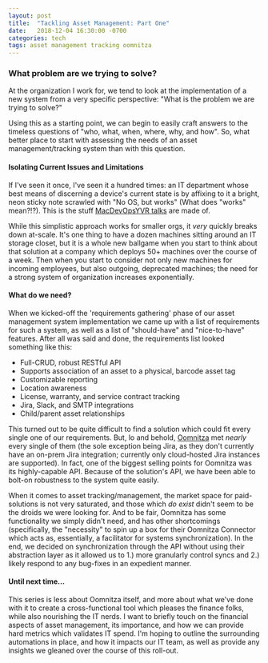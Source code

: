 ```yaml
---
layout: post
title:  "Tackling Asset Management: Part One"
date:   2018-12-04 16:30:00 -0700
categories: tech
tags: asset management tracking oomnitza
---
```

### What problem are we trying to solve?
At the organization I work for, we tend to look at the implementation of a new system from a very specific perspective: "What is the problem we are trying to solve?"

Using this as a starting point, we can begin to easily craft answers to the timeless questions of "who, what, when, where, why, and how". So, what better place to start with assessing the needs of an asset management/tracking system than with this question.

#### Isolating Current Issues and Limitations
If I've seen it once, I've seen it a hundred times: an IT department whose best means of discerning a device's current state is by affixing to it a bright, neon sticky note scrawled with "No OS, but works" (What does "works" mean?!?). This is the stuff [MacDevOpsYVR talks](https://youtu.be/7Dk3aD6JMVk) are made of.

While this simplistic approach works for smaller orgs, it _very_ quickly breaks down at-scale. It's one thing to have a dozen machines sitting around an IT storage closet, but it is a whole new ballgame when you start to think about that solution at a company which deploys 50+ machines over the course of a week. Then when you start to consider not only new machines for incoming employees, but also outgoing, deprecated machines; the need for a strong system of organization increases exponentially.

#### What do we need?
When we kicked-off the 'requirements gathering' phase of our asset management system implementation we came up with a list of requirements for such a system, as well as a list of "should-have" and "nice-to-have" features. After all was said and done, the requirements list looked something like this:
- Full-CRUD, robust RESTful API
- Supports association of an asset to a physical, barcode asset tag
- Customizable reporting
- Location awareness
- License, warranty, and service contract tracking
- Jira, Slack, and SMTP integrations
- Child/parent asset relationships

This turned out to be quite difficult to find a solution which could fit every single one of our requirements. But, lo and behold, [Oomnitza](https://oomnitza.com) met _nearly_ every single of them (the sole exception being Jira, as they don't currently have an on-prem Jira integration; currently only cloud-hosted Jira instances are supported). In fact, one of the biggest selling points for Oomnitza was its highly-capable API. Because of the solution's API, we have been able to bolt-on robustness to the system quite easily.

When it comes to asset tracking/management, the market space for paid-solutions is not very saturated, and those which _do exist_ didn't seem to be the droids we were looking for. And to be fair, Oomnitza has some functionality we simply didn't need, and has other shortcomings (specifically, the "necessity" to spin up a box for their Oomnitza Connector which acts as, essentially, a facilitator for systems synchronization). In the end, we decided on synchronization through the API without using their abstraction layer as it allowed us to 1.) more granularly control syncs and 2.) likely respond to any bug-fixes in an expedient manner.

#### Until next time...
This series is less about Oomnitza itself, and more about what we've done with it to create a cross-functional tool which pleases the finance folks, while also nourishing the IT nerds. I want to briefly touch on the financial aspects of asset management, its importance, and how we can provide hard metrics which validates IT spend. I'm hoping to outline the surrounding automations in place, and how it impacts our IT team, as well as provide any insights we gleaned over the course of this roll-out.
